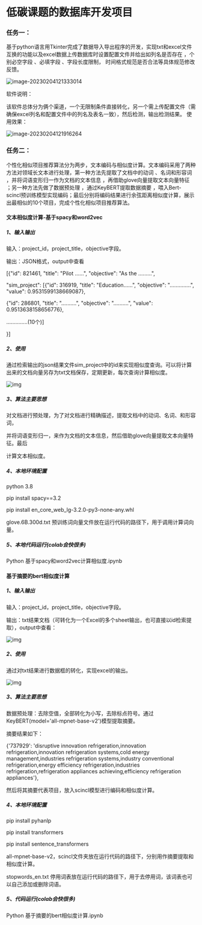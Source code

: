 # 低碳课题的数据库开发项目

### 任务一：

基于python语言用Tkinter完成了数据导入导出程序的开发，实现txt和excel文件互换的功能以及excel数据上传数据库时设置配置文件并给出如列名是否存在 ，个别必空字段 、必填字段 、字段长度限制， 时间格式规范是否合法等具体规范修改反馈。

![image-20230204121333014](C:\Users\Administrator\AppData\Roaming\Typora\typora-user-images\image-20230204121333014.png)

软件说明：

该软件总体分为俩个渠道，一个无限制条件直接转化，另一个需上传配置文件（需确保excel列名和配置文件中的列名及表名一致），然后检测，输出检测结果。
使用效果：

![image-20230204121916264](C:\Users\Administrator\AppData\Roaming\Typora\typora-user-images\image-20230204121916264.png)



### 任务二：

个性化相似项目推荐算法分为两步，文本编码与相似度计算。文本编码采用了两种方法对领域长文本进行处理，第一种方法先提取了文档中的动词 、名词和形容词 ，并将词语变形归一作为文档的文本信息 ，再借助glove向量提取文本向量特征 ；另一种方法先做了数据预处理 ，通过KeyBERT提取数据摘要 ，喂入Bert-scincl预训练模型实现编码；最后分别将编码结果进行余弦距离相似度计算，展示出最相似的10个项目，完成个性化相似项目推荐算法。

#### **文本相似度计算-基于spacy和word2vec**

##### 1、输入输出

输入：project_id，project_title，objective字段。

输出：JSON格式，output中查看

[{"id": 821461, "title": "Pilot ......", "objective": "As the .........",

"sim_project": [{"id": 316919, "title": "Education......", "objective": "..............", "value": 0.9531599138669087}, 

{"id": 286801, "title": "..........", "objective": "..........", "value": 0.9513638158656776}, 

..............(10个)]

}]

 

##### 2、使用

通过检索输出的json结果文件sim_project中的id来实现相似度查询。可以将计算出来的文档向量另存为txt文档保存，定期更新，每次查询计算相似度。

![img](file:///C:\Users\ADMINI~1\AppData\Local\Temp\ksohtml11764\wps1.jpg) 

  

##### 3、算法主要思想

对文档进行预处理，为了对文档进行精确描述，提取文档中的动词、名词、和形容词，

并将词语变形归一，来作为文档的文本信息，然后借助glove向量提取文本向量特征。最后

计算文本相似度。

 

##### 4、本地环境配置

python 3.8

pip install spacy==3.2

pip install en_core_web_lg-3.2.0-py3-none-any.whl

glove.6B.300d.txt 预训练词向量文件放在运行代码的路径下，用于调用计算词向量。

 

##### 5、本地代码运行(colab会快很多)

Python  基于spacy和word2vec计算相似度.ipynb

 

#### **基于摘要的bert相似度计算**

##### 1、输入输出

输入：project_id，project_title，objective字段。

输出：txt结果文档（可转化为一个Excel的多个sheet输出，也可直接以id检索提取），output中查看：

![img](file:///C:\Users\ADMINI~1\AppData\Local\Temp\ksohtml11764\wps2.jpg) 

 

##### 2、使用

通过对txt结果进行数据框的转化，实现excel的输出。

![img](file:///C:\Users\ADMINI~1\AppData\Local\Temp\ksohtml11764\wps3.jpg) 

 

##### 3、算法主要思想

数据预处理：去除空值，全部转化为小写，去除标点符号。通过KeyBERT(model='all-mpnet-base-v2')模型提取摘要。

摘要结果如下：

{'737929': 'disruptive innovation refrigeration,innovation refrigeration,innovation refrigeration systems,cold energy management,industries refrigeration systems,industry conventional refrigeration,energy efficiency refrigeration,industries refrigeration,refrigeration appliances achieving,efficiency refrigeration appliances'},

然后将其摘要代表项目，放入scincl模型进行编码和相似度计算。

 

##### 4、本地环境配置

pip install pyhanlp 

pip install transformers

pip install sentence_transformers

all-mpnet-base-v2，scincl文件夹放在运行代码的路径下，分别用作摘要提取和相似度计算。

stopwords_en.txt 停用词表放在运行代码的路径下，用于去停用词，该词表也可以自己添加或删除词语。

 

##### 5、代码运行(colab会快很多)

Python  基于摘要的bert相似度计算.ipynb
